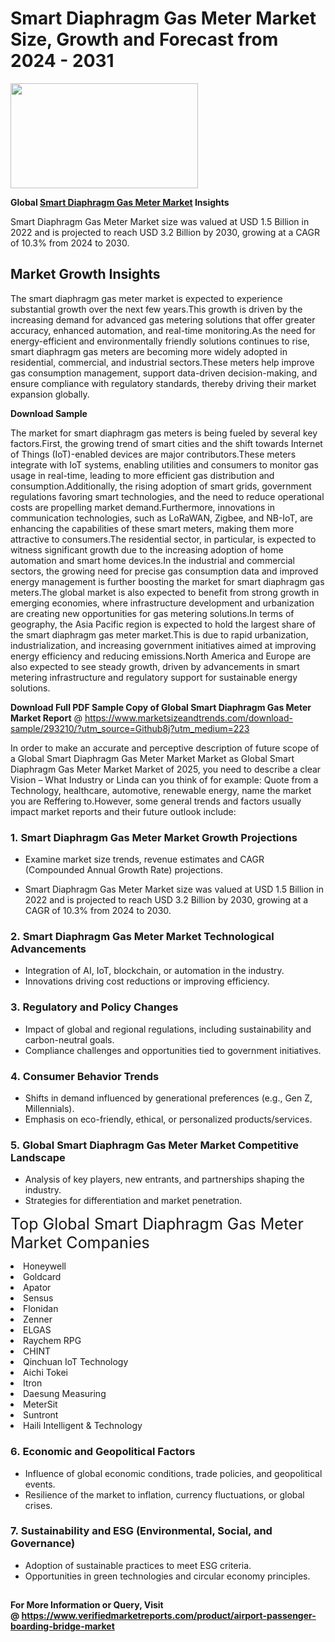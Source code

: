 <H1>Smart Diaphragm Gas Meter Market Size, Growth and Forecast from 2024 - 2031</H1><img class="aligncenter size-medium wp-image-584254" src="https://thirdeyenews.in/wp-content/uploads/2024/09/Global-Market-Research-300x168.jpeg" alt="" width="300" height="168" /><p><strong>Global&nbsp;<a href="https://www.marketsizeandtrends.com/download-sample/293210/?utm_source=Github8j?utm_medium=223">Smart Diaphragm Gas Meter Market</a> Insights</strong></p><p>Smart Diaphragm Gas Meter Market size was valued at USD 1.5 Billion in 2022 and is projected to reach USD 3.2 Billion by 2030, growing at a CAGR of 10.3% from 2024 to 2030.</p><p><h2>Market Growth Insights</h2> <p>The smart diaphragm gas meter market is expected to experience substantial growth over the next few years.This growth is driven by the increasing demand for advanced gas metering solutions that offer greater accuracy, enhanced automation, and real-time monitoring.As the need for energy-efficient and environmentally friendly solutions continues to rise, smart diaphragm gas meters are becoming more widely adopted in residential, commercial, and industrial sectors.These meters help improve gas consumption management, support data-driven decision-making, and ensure compliance with regulatory standards, thereby driving their market expansion globally.</p> <p><strong>Download Sample</strong></p> <p>The market for smart diaphragm gas meters is being fueled by several key factors.First, the growing trend of smart cities and the shift towards Internet of Things (IoT)-enabled devices are major contributors.These meters integrate with IoT systems, enabling utilities and consumers to monitor gas usage in real-time, leading to more efficient gas distribution and consumption.Additionally, the rising adoption of smart grids, government regulations favoring smart technologies, and the need to reduce operational costs are propelling market demand.Furthermore, innovations in communication technologies, such as LoRaWAN, Zigbee, and NB-IoT, are enhancing the capabilities of these smart meters, making them more attractive to consumers.The residential sector, in particular, is expected to witness significant growth due to the increasing adoption of home automation and smart home devices.In the industrial and commercial sectors, the growing need for precise gas consumption data and improved energy management is further boosting the market for smart diaphragm gas meters.The global market is also expected to benefit from strong growth in emerging economies, where infrastructure development and urbanization are creating new opportunities for gas metering solutions.In terms of geography, the Asia Pacific region is expected to hold the largest share of the smart diaphragm gas meter market.This is due to rapid urbanization, industrialization, and increasing government initiatives aimed at improving energy efficiency and reducing emissions.North America and Europe are also expected to see steady growth, driven by advancements in smart metering infrastructure and regulatory support for sustainable energy solutions.<p><span class=""><strong>Download Full PDF Sample Copy of Global Smart Diaphragm Gas Meter Market Report</strong> @ <a href="https://www.marketsizeandtrends.com/download-sample/293210/?utm_source=Github8j?utm_medium=223" target="_blank">https://www.marketsizeandtrends.com/download-sample/293210/?utm_source=Github8j?utm_medium=223</a></span></p><p>In order to make an accurate and perceptive description of future scope of a Global&nbsp;Smart Diaphragm Gas Meter Market Market as Global&nbsp;Smart Diaphragm Gas Meter Market Market of 2025, you need to describe a clear Vision &ndash; What Industry or Linda can you think of for example: Quote from a Technology, healthcare, automotive, renewable energy, name the market you are Reffering to.However, some general trends and factors usually impact market reports and their future outlook include:</p><h3>1.&nbsp;<strong>Smart Diaphragm Gas Meter Market Growth Projections</strong></h3><ul><li>Examine market size trends, revenue estimates and CAGR (Compounded Annual Growth Rate) projections.</li><li><p>Smart Diaphragm Gas Meter Market size was valued at USD 1.5 Billion in 2022 and is projected to reach USD 3.2 Billion by 2030, growing at a CAGR of 10.3% from 2024 to 2030.</p></li></ul><h3>2.&nbsp;<strong>Smart Diaphragm Gas Meter Market Technological Advancements</strong></h3><ul><li>Integration of AI, IoT, blockchain, or automation in the industry.</li><li>Innovations driving cost reductions or improving efficiency.</li></ul><h3>3.&nbsp;<strong>Regulatory and Policy Changes</strong></h3><ul><li>Impact of global and regional regulations, including sustainability and carbon-neutral goals.</li><li>Compliance challenges and opportunities tied to government initiatives.</li></ul><h3>4.&nbsp;<strong>Consumer Behavior Trends</strong></h3><ul><li>Shifts in demand influenced by generational preferences (e.g., Gen Z, Millennials).</li><li>Emphasis on eco-friendly, ethical, or personalized products/services.</li></ul><h3>5.&nbsp;<strong>Global Smart Diaphragm Gas Meter Market Competitive Landscape</strong></h3><ul><li>Analysis of key players, new entrants, and partnerships shaping the industry.</li><li>Strategies for differentiation and market penetration.</li></ul><p data-pm-slice="1 1 []"><span style="color: inherit; font-family: inherit; font-size: 25px;">Top Global Smart Diaphragm Gas Meter Market Companies</span></p><div class="" data-test-id=""><p><li>Honeywell</li><li> Goldcard</li><li> Apator</li><li> Sensus</li><li> Flonidan</li><li> Zenner</li><li> ELGAS</li><li> Raychem RPG</li><li> CHINT</li><li> Qinchuan IoT Technology</li><li> Aichi Tokei</li><li> Itron</li><li> Daesung Measuring</li><li> MeterSit</li><li> Suntront</li><li> Haili Intelligent & Technology</li></p></div><h3>6.&nbsp;<strong>Economic and Geopolitical Factors</strong></h3><ul><li>Influence of global economic conditions, trade policies, and geopolitical events.</li><li>Resilience of the market to inflation, currency fluctuations, or global crises.</li></ul><h3>7.&nbsp;<strong>Sustainability and ESG (Environmental, Social, and Governance)</strong></h3><ul><li>Adoption of sustainable practices to meet ESG criteria.</li><li>Opportunities in green technologies and circular economy principles.</li></ul><h2><strong style="font-size: 14px;">For More Information or Query, Visit @&nbsp;</strong><a style="background-color: #ffffff; font-size: 14px;" href="https://www.marketsizeandtrends.com/report/smart-diaphragm-gas-meter-market/" target="_blank">https://www.verifiedmarketreports.com/product/airport-passenger-boarding-bridge-market</a></h2>